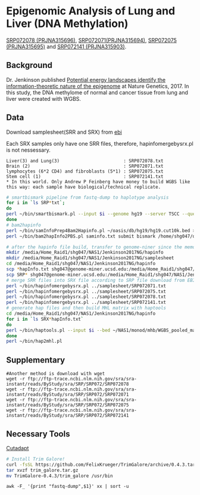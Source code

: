 # Epigenomic Analysis of Lung and Liver (DNA Methylation)

[SRP072078 (PRJNA315696)](http://www.ebi.ac.uk/ena/data/view/SRP072141&display=html), [SRP072071(PRJNA315694)](http://www.ebi.ac.uk/ena/data/view/SRP072071&display=html), [SRP072075 (PRJNA315695)](http://www.ebi.ac.uk/ena/data/view/SRP072075&display=html) and [SRP072141 (PRJNA315903)](http://www.ebi.ac.uk/ena/data/view/SRP072141&display=html). 

## Background
Dr. Jenkinson published [Potential energy landscapes identify the information-theoretic nature of the epigenome](http://www.nature.com/ng/journal/vaop/ncurrent/full/ng.3811.html) at Nature Genetics, 2017. In this study, the DNA methylome of normal and cancer tissue from lung and liver were created with WGBS. 

## Data
Download samplesheet(SRR and SRX) from [ebi](http://www.ebi.ac.uk/ena/data/view/SRP072078&display=html)

Each SRX samples only have one SRR files, therefore, hapinfomergebysrx.pl is not nessessary. 

```
Liver(3) and Lung(3)                        : SRP072078.txt
Brain (2)                                   : SRP072071.txt
lymphocytes (6*2 CD4) and fibroblasts (5*1) : SRP072075.txt
Stem cell (1)                               : SRP072141.txt
* In this world. Only Andrew P Feinberg have money to build WGBS like this way: each sample have biological/technical replicate. 
```

```bash
# smartbismark pipeline from fastq-dump to haplotype analysis
for i in `ls SRP*txt`; 
do
perl ~/bin/smartbismark.pl --input $i --genome hg19 --server TSCC --queue hotel --submit submit
done
# bam2hapinfo
perl ~/bin/samInfoPrep4Bam2Hapinfo.pl ~/oasis/db/hg19/hg19.cut10k.bed > saminfo.txt
perl ~/bin/bam2hapInfo2PBS.pl saminfo.txt submit bismark /home/shg047/oasis/db/hg19/hg19.chrom.sizes /home/shg047/oasis/db/hg19/HsGenome19.CpG.positions.txt
```

```bash
# after the hapinfo file build, transfer to genome-niner since the memory is limited in tscc
mkdir /media/Home_Raid1/shg047/NAS1/Jenkinson2017NG/hapinfo
mkdir /media/Home_Raid1/shg047/NAS1/Jenkinson2017NG/samplesheet
cd /media/Home_Raid1/shg047/NAS1/Jenkinson2017NG/hapinfo
scp *hapInfo.txt shg047@genome-miner.ucsd.edu:/media/Home_Raid1/shg047/NAS1/Jenkinson2017NG/hapinfo
scp SRP* shg047@genome-miner.ucsd.edu:/media/Home_Raid1/shg047/NAS1/Jenkinson2017NG/samplesheet/
# merge SRR files into SRX file according to SRP file download from EBI (30 min => each file)
perl ~/bin/hapinfomergebysrx.pl ../samplesheet/SRP072071.txt
perl ~/bin/hapinfomergebysrx.pl ../samplesheet/SRP072075.txt
perl ~/bin/hapinfomergebysrx.pl ../samplesheet/SRP072078.txt
perl ~/bin/hapinfomergebysrx.pl ../samplesheet/SRP072141.txt
# generate hap files and then build MHL matrix with haptools 
cd /media/Home_Raid1/shg047/NAS1/Jenkinson2017NG/hapinfo
for i in `ls SRX*hapInfo.txt`
do
perl ~/bin/haptools.pl --input $i --bed ~/NAS1/monod/mhb/WGBS_pooled_mappable_bins.all_autosomes.mld_blocks_r2-0.5.sort.bed --output $i.hap
done
perl ~/bin/hap2mhl.pl

```

## Supplementary
```
#Another method is download with wget
wget -r ftp://ftp-trace.ncbi.nlm.nih.gov/sra/sra-instant/reads/ByStudy/sra/SRP/SRP072/SRP072078
wget -r ftp://ftp-trace.ncbi.nlm.nih.gov/sra/sra-instant/reads/ByStudy/sra/SRP/SRP072/SRP072071
wget -r ftp://ftp-trace.ncbi.nlm.nih.gov/sra/sra-instant/reads/ByStudy/sra/SRP/SRP072/SRP072075
wget -r ftp://ftp-trace.ncbi.nlm.nih.gov/sra/sra-instant/reads/ByStudy/sra/SRP/SRP072/SRP072141
```

## Necessary Tools
[Cutadapt](https://github.com/marcelm/cutadapt)
```bash
# Install Trim Galore!
curl -fsSL https://github.com/FelixKrueger/TrimGalore/archive/0.4.3.tar.gz -o trim_galore.tar.gz
tar xvzf trim_galore.tar.gz
mv TrimGalore-0.4.3/trim_galore /usr/bin
```
```
awk -F_ '{print "fastq-dump",$1}' xx | sort -u
```
